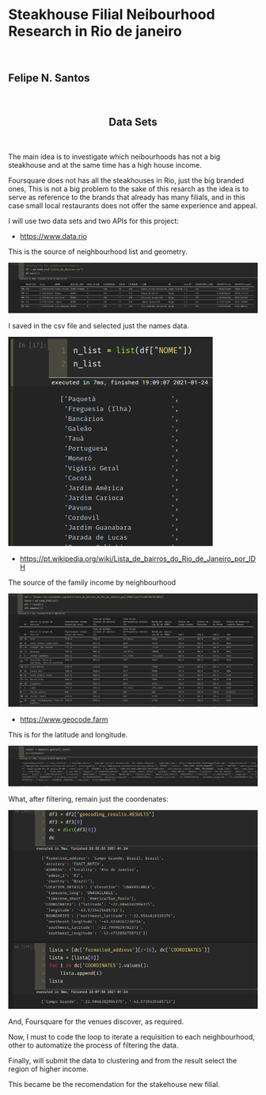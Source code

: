 <p align="center"><h1> <b> Steakhouse Filial Neibourhood Research in Rio de janeiro </b> </h1></p>
&nbsp;

<p align="center"><h2> <b> Felipe N. Santos </b> </h2></p>
&nbsp;


## <center> **Data Sets** </center> 
&nbsp;


The main idea is to investigate which neibourhoods has not a big steakhouse and at the same time has a high house income.

Foursquare does not has all the steakhouses in Rio, just the big branded ones, This is not a big problem to the sake of this resarch  as the idea is to serve as reference to the brands that already has many filials, and in this case small local restaurants does not offer the same experience and appeal.

I will use two data sets and two APIs for this project:

* https://www.data.rio

This is the source of neighbourhood list and geometry. 

![](DataRio.png)


I saved in the csv file and selected just the names data.

![](NeighbourhoodList.png)

* https://pt.wikipedia.org/wiki/Lista_de_bairros_do_Rio_de_Janeiro_por_IDH

The source of the family income by neighbourhood

![](WikiIDH.png)


* https://www.geocode.farm

This is for the latitude and longitude.

![](geofarm.png)

What, after filtering, remain just the coordenates:

![](latlon.png)


And, Foursquare for the venues discover, as required.

Now, I must to code the loop to iterate a requisition to each neighbourhood, other to automatize the process of filtering the data.

Finally, will submit the data to clustering and from the result select the region of higher income.

This became be the recomendation for the stakehouse new filial.
